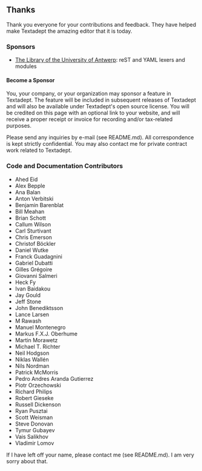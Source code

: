 ## Thanks

Thank you everyone for your contributions and feedback. They have helped make Textadept the
amazing editor that it is today.

### Sponsors

* [The Library of the University of Antwerp][]: reST and YAML lexers and modules

[The Library of the University of Antwerp]: http://www.uantwerpen.be

#### Become a Sponsor

You, your company, or your organization may sponsor a feature in Textadept. The feature will
be included in subsequent releases of Textadept and will also be available under Textadept's
open source license. You will be credited on this page with an optional link to your website,
and will receive a proper receipt or invoice for recording and/or tax-related purposes.

Please send any inquiries by e-mail (see README.md). All correspondence is kept strictly
confidential. You may also contact me for private contract work related to Textadept.

### Code and Documentation Contributors

* Ahed Eid
* Alex Bepple
* Ana Balan
* Anton Verbitski
* Benjamin Barenblat
* Bill Meahan
* Brian Schott
* Callum Wilson
* Carl Sturtivant
* Chris Emerson
* Christof Böckler
* Daniel Wutke
* Franck Guadagnini
* Gabriel Dubatti
* Gilles Grégoire
* Giovanni Salmeri
* Heck Fy
* Ivan Baidakou
* Jay Gould
* Jeff Stone
* John Benediktsson
* Lance Larsen
* M Rawash
* Manuel Montenegro
* Markus F.X.J. Oberhume
* Martin Morawetz
* Michael T. Richter
* Neil Hodgson
* Niklas Wallén
* Nils Nordman
* Patrick McMorris
* Pedro Andres Aranda Gutierrez
* Piotr Orzechowski
* Richard Philips
* Robert Gieseke
* Russell Dickenson
* Ryan Pusztai
* Scott Weisman
* Steve Donovan
* Tymur Gubayev
* Vais Salikhov
* Vladimir Lomov

If I have left off your name, please contact me (see README.md). I am very sorry about that.
